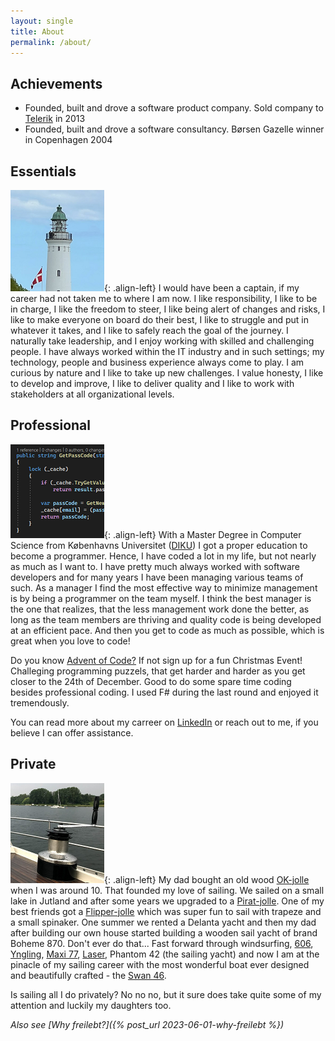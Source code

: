 ```yaml
---
layout: single
title: About
permalink: /about/
---
```


## Achievements

- Founded, built  and drove a software product company. Sold company to [Telerik](https://www.telerik.com) in 2013
- Founded, built and drove a software consultancy. Børsen Gazelle winner in Copenhagen 2004

## Essentials

![image-left](/assets/images/lighttower.png){: .align-left}
I would have been a captain, if my career had not taken me to where I am now. I like responsibility, I like to be in charge, I like the freedom to steer, I like being alert of changes and risks, I like to make everyone on board do their best, I like to struggle and put in whatever it takes, and I like to safely reach the goal of the journey.
I naturally take leadership, and I enjoy working with skilled and challenging people. I have always worked within the IT industry and in such settings; my technology, people and business experience always come to play.
I am curious by nature and I like to take up new challenges. I value honesty, I like to develop and improve, I like to deliver quality and I like to work with stakeholders at all organizational levels.

## Professional

![image-left](/assets/images/code.png){: .align-left}
With a Master Degree in Computer Science from Københavns Universitet ([DIKU](https://di.ku.dk/)) I got a proper education to become a programmer. Hence,
I have coded a lot in my life, but not nearly as much as I want to. I have pretty much always worked with software developers and for many years I have been managing various teams of such. As a manager I find the most effective way to minimize management is by being a programmer on the team myself. I think the best manager is the one that realizes, that the less management work done the better, as long as the team members are thriving and quality code is being developed at an efficient pace.
And then you get to code as much as possible, which is great when you love to code! 

Do you know [Advent of Code?](https://adventofcode.com/) If not sign up for a fun Christmas Event! Challeging programming puzzels, that get harder and harder as you get closer to the 24th of December. Good to do some spare time coding besides professional coding. I used F# during the last round and enjoyed it tremendously.

You can read more about my carreer on [LinkedIn](https://www.linkedin.com/in/eigilrosagerpoulsen/) or reach out to me, if you believe I can offer assistance.


## Private

![image-left](/assets/images/lewmar-winch.png){: .align-left}
My dad bought an old wood [OK-jolle](https://en.wikipedia.org/wiki/OK_(dinghy)) when I was around 10. That founded my love of sailing. We sailed on a small lake in Jutland and after some years we upgraded to a [Pirat-jolle](https://en.wikipedia.org/wiki/Pirate_(dinghy)). One of my best friends got a [Flipper-jolle](https://en.wikipedia.org/wiki/Flipper_(dinghy)) which was super fun to sail with trapeze and a small spinaker. One summer we rented a Delanta yacht and then my dad after building our own house started building a wooden sail yacht of brand Boheme 870. Don't ever do that... Fast forward through windsurfing, [606](https://en.wikipedia.org/wiki/Monark_606), [Yngling](https://en.wikipedia.org/wiki/Yngling_(keelboat)), [Maxi 77](https://en.wikipedia.org/wiki/Maxi_77), [Laser](https://en.wikipedia.org/wiki/Laser_(dinghy)), Phantom 42 (the sailing yacht) and now I am at the pinacle of my sailing career with the most wonderful boat ever designed and beautifully crafted - the [Swan 46](https://en.wikipedia.org/wiki/Swan_46_Mk_I).

Is sailing all I do privately? No no no, but it sure does take quite some of my attention and luckily my daughters too.

*Also see [Why freilebt?]({% post_url 2023-06-01-why-freilebt %})*
